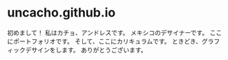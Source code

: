 # uncacho.github.io
初めまして！
私はカチョ、アンドレスです。
メキシコのデサイナーです。
ここにポートフォリオです。
そして、ここにカリキュラムです。
ときどき、グラフィックデサインをします。
ありがとうございます。
